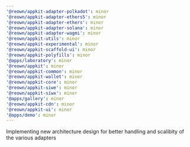 ```yaml
---
'@reown/appkit-adapter-polkadot': minor
'@reown/appkit-adapter-ethers5': minor
'@reown/appkit-adapter-ethers': minor
'@reown/appkit-adapter-solana': minor
'@reown/appkit-adapter-wagmi': minor
'@reown/appkit-utils': minor
'@reown/appkit-experimental': minor
'@reown/appkit-scaffold-ui': minor
'@reown/appkit-polyfills': minor
'@apps/laboratory': minor
'@reown/appkit': minor
'@reown/appkit-common': minor
'@reown/appkit-wallet': minor
'@reown/appkit-core': minor
'@reown/appkit-siwe': minor
'@reown/appkit-siwx': minor
'@apps/gallery': minor
'@reown/appkit-cdn': minor
'@reown/appkit-ui': minor
'@apps/demo': minor
---
```


Implementing new architecture design for better handling and scalibity of the various adapters
